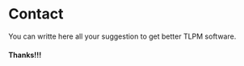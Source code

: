 Contact
=======

You can writte here all your suggestion to get better TLPM software.

#### Thanks!!!
